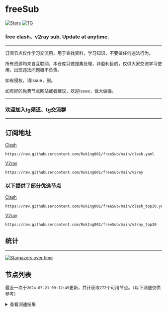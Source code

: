 # freeSub
[![Stars](https://img.shields.io/github/stars/Ruk1ng001/freeSub)](https://github.com/Ruk1ng001/freeSub/stargazers)
[![TG](https://img.shields.io/badge/Telegram-gray?logo=Telegram)](https://t.me/Ruk1ng001)
### free clash、v2ray sub. Update at anytime.

---

订阅节点仅作学习交流用，用于查找资料，学习知识，不要做任何违法行为。

所有资源均来自互联网，本仓库只做搜集处理，非盈利目的，仅供大家交流学习使用，出现违法问题概不负责。

如有侵权，请Issue，删。

如有好的免费节点网站或者建议，欢迎Issue，做大做强。

---

### 欢迎加入[tg频道](https://t.me/Ruk1ng001)、[tg交流群](https://t.me/+-e-b04EE5Cw2NmU1)

---

## 订阅地址
[Clash](https://raw.githubusercontent.com/Ruk1ng001/freeSub/main/clash.yaml)
```
https://raw.githubusercontent.com/Ruk1ng001/freeSub/main/clash.yaml
```
[V2ray](https://raw.githubusercontent.com/Ruk1ng001/freeSub/main/v2ray)
```
https://raw.githubusercontent.com/Ruk1ng001/freeSub/main/v2ray
```
### 以下提供了部分优选节点

[Clash](https://raw.githubusercontent.com/Ruk1ng001/freeSub/main/clash_top30.yaml)
```
https://raw.githubusercontent.com/Ruk1ng001/freeSub/main/clash_top30.yaml
```
[V2ray](https://raw.githubusercontent.com/Ruk1ng001/freeSub/main/v2ray_top30)
```
https://raw.githubusercontent.com/Ruk1ng001/freeSub/main/v2ray_top30
```

## 统计

---

[![Stargazers over time](https://starchart.cc/Ruk1ng001/freeSub.svg)](https://starchart.cc/Ruk1ng001/freeSub)

## 节点列表

最近一次于`2024-05-21 09:12:49`更新，共计获取`272`个可用节点。（以下测速仅供参考）

<details> <summary>查看测速结果</summary>

| 序号 | 节点 | 带宽 | 延迟 |
|:--:|:--:|:--:|:--:|
 | 1 | github.com/Ruk1ng001_3718927122 | 1.75MB/s | 333.00ms |
 | 2 | github.com/Ruk1ng001_628343702 | 1.60MB/s | 367.00ms |
 | 3 | github.com/Ruk1ng001_766901872 | 1.60MB/s | 444.00ms |
 | 4 | github.com/Ruk1ng001_3060259149 | 1.56MB/s | 467.00ms |
 | 5 | github.com/Ruk1ng001_3655655441 | 1.55MB/s | 468.00ms |
 | 6 | github.com/Ruk1ng001_3077718332 | 1.54MB/s | 470.00ms |
 | 7 | github.com/Ruk1ng001_2306407879 | 1.54MB/s | 363.00ms |
 | 8 | github.com/Ruk1ng001_777700868 | 1.54MB/s | 349.00ms |
 | 9 | github.com/Ruk1ng001_2690750277 | 1.48MB/s | 352.00ms |
 | 10 | github.com/Ruk1ng001_2021478874 | 1.47MB/s | 361.00ms |
 | 11 | github.com/Ruk1ng001_2245605695 | 1.46MB/s | 357.00ms |
 | 12 | github.com/Ruk1ng001_153864832 | 1.29MB/s | 600.00ms |
 | 13 | github.com/Ruk1ng001_1537578765 | 1.28MB/s | 461.00ms |
 | 14 | github.com/Ruk1ng001_805306763 | 1.23MB/s | 383.00ms |
 | 15 | github.com/Ruk1ng001_2163870954 | 1.16MB/s | 419.00ms |
 | 16 | github.com/Ruk1ng001_1658202397 | 1.11MB/s | 413.00ms |
 | 17 | github.com/Ruk1ng001_3898565764 | 1.09MB/s | 540.00ms |
 | 18 | github.com/Ruk1ng001_1744315239 | 1.03MB/s | 386.00ms |
 | 19 | github.com/Ruk1ng001_3934250345 | 1.00MB/s | 455.00ms |
 | 20 | github.com/Ruk1ng001_1200103391 | 1022.13KB/s | 549.00ms |
 | 21 | github.com/Ruk1ng001_839126155 | 991.70KB/s | 417.00ms |
 | 22 | github.com/Ruk1ng001_3392725797 | 990.96KB/s | 720.00ms |
 | 23 | github.com/Ruk1ng001_1238702783 | 960.43KB/s | 714.00ms |
 | 24 | github.com/Ruk1ng001_2388744676 | 956.36KB/s | 632.00ms |
 | 25 | github.com/Ruk1ng001_536822818 | 945.21KB/s | 499.00ms |
 | 26 | github.com/Ruk1ng001_3293006801 | 932.42KB/s | 763.00ms |
 | 27 | github.com/Ruk1ng001_4254612172 | 904.69KB/s | 781.00ms |
 | 28 | github.com/Ruk1ng001_1938509145 | 895.16KB/s | 514.00ms |
 | 29 | github.com/Ruk1ng001_2967516307 | 869.04KB/s | 475.00ms |
 | 30 | github.com/Ruk1ng001_1708283347 | 860.61KB/s | 619.00ms |
 | 31 | github.com/Ruk1ng001_3880606426 | 856.16KB/s | 430.00ms |
 | 32 | github.com/Ruk1ng001_3194308421 | 850.54KB/s | 630.00ms |
 | 33 | github.com/Ruk1ng001_3564040109 | 842.09KB/s | 642.00ms |
 | 34 | github.com/Ruk1ng001_2538090666 | 814.34KB/s | 586.00ms |
 | 35 | github.com/Ruk1ng001_4102189717 | 796.22KB/s | 692.00ms |
 | 36 | github.com/Ruk1ng001_2004102139 | 789.16KB/s | 468.00ms |
 | 37 | github.com/Ruk1ng001_149570347 | 785.57KB/s | 493.00ms |
 | 38 | github.com/Ruk1ng001_796916901 | 748.64KB/s | 721.00ms |
 | 39 | github.com/Ruk1ng001_34491053 | 738.45KB/s | 725.00ms |
 | 40 | github.com/Ruk1ng001_1490566360 | 737.48KB/s | 759.00ms |
 | 41 | github.com/Ruk1ng001_672420405 | 735.89KB/s | 730.00ms |
 | 42 | github.com/Ruk1ng001_4225185103 | 699.72KB/s | 804.00ms |
 | 43 | github.com/Ruk1ng001_2962427332 | 695.22KB/s | 478.00ms |
 | 44 | github.com/Ruk1ng001_2013146544 | 686.43KB/s | 806.00ms |
 | 45 | github.com/Ruk1ng001_3888842695 | 686.24KB/s | 446.00ms |
 | 46 | github.com/Ruk1ng001_1108544810 | 685.81KB/s | 809.00ms |
 | 47 | github.com/Ruk1ng001_884534536 | 682.26KB/s | 805.00ms |
 | 48 | github.com/Ruk1ng001_2821626730 | 662.61KB/s | 1097.00ms |
 | 49 | github.com/Ruk1ng001_986862858 | 651.67KB/s | 498.00ms |
 | 50 | github.com/Ruk1ng001_3617853271 | 650.60KB/s | 727.00ms |
 | 51 | github.com/Ruk1ng001_1577403648 | 645.75KB/s | 1015.00ms |
 | 52 | github.com/Ruk1ng001_3308827420 | 643.41KB/s | 980.00ms |
 | 53 | github.com/Ruk1ng001_762803762 | 634.92KB/s | 505.00ms |
 | 54 | github.com/Ruk1ng001_2997387401 | 633.74KB/s | 1090.00ms |
 | 55 | github.com/Ruk1ng001_218289681 | 631.90KB/s | 1352.00ms |
 | 56 | github.com/Ruk1ng001_2753438607 | 621.69KB/s | 1033.00ms |
 | 57 | github.com/Ruk1ng001_1472351678 | 618.68KB/s | 1222.00ms |
 | 58 | github.com/Ruk1ng001_1455062586 | 618.22KB/s | 1073.00ms |
 | 59 | github.com/Ruk1ng001_2308501734 | 610.95KB/s | 1224.00ms |
 | 60 | github.com/Ruk1ng001_3412803857 | 600.54KB/s | 709.00ms |
 | 61 | github.com/Ruk1ng001_1831781205 | 598.94KB/s | 679.00ms |
 | 62 | github.com/Ruk1ng001_737807984 | 596.32KB/s | 871.00ms |
 | 63 | github.com/Ruk1ng001_2194615537 | 591.68KB/s | 1242.00ms |
 | 64 | github.com/Ruk1ng001_1903292082 | 590.90KB/s | 701.00ms |
 | 65 | github.com/Ruk1ng001_3402559863 | 580.70KB/s | 362.00ms |
 | 66 | github.com/Ruk1ng001_2054894954 | 579.98KB/s | 1304.00ms |
 | 67 | github.com/Ruk1ng001_1855538875 | 574.62KB/s | 845.00ms |
 | 68 | github.com/Ruk1ng001_459534470 | 574.42KB/s | 1284.00ms |
 | 69 | github.com/Ruk1ng001_1132634313 | 567.11KB/s | 955.00ms |
 | 70 | github.com/Ruk1ng001_2786507262 | 566.06KB/s | 921.00ms |
 | 71 | github.com/Ruk1ng001_677993307 | 564.65KB/s | 941.00ms |
 | 72 | github.com/Ruk1ng001_2599296754 | 564.36KB/s | 971.00ms |
 | 73 | github.com/Ruk1ng001_458165570 | 560.91KB/s | 918.00ms |
 | 74 | github.com/Ruk1ng001_2335093990 | 560.34KB/s | 964.00ms |
 | 75 | github.com/Ruk1ng001_3599362861 | 557.69KB/s | 955.00ms |
 | 76 | github.com/Ruk1ng001_2070134522 | 553.80KB/s | 928.00ms |
 | 77 | github.com/Ruk1ng001_2799985286 | 552.43KB/s | 1504.00ms |
 | 78 | github.com/Ruk1ng001_1034331182 | 542.71KB/s | 1257.00ms |
 | 79 | github.com/Ruk1ng001_1616468470 | 542.03KB/s | 881.00ms |
 | 80 | github.com/Ruk1ng001_856347142 | 541.07KB/s | 1169.00ms |
 | 81 | github.com/Ruk1ng001_743245154 | 531.67KB/s | 935.00ms |
 | 82 | github.com/Ruk1ng001_1867123431 | 530.31KB/s | 989.00ms |
 | 83 | github.com/Ruk1ng001_775476669 | 525.35KB/s | 1464.00ms |
 | 84 | github.com/Ruk1ng001_1295306959 | 522.89KB/s | 1530.00ms |
 | 85 | github.com/Ruk1ng001_3900170868 | 520.22KB/s | 1538.00ms |
 | 86 | github.com/Ruk1ng001_3898470447 | 520.03KB/s | 916.00ms |
 | 87 | github.com/Ruk1ng001_2097715338 | 518.93KB/s | 963.00ms |
 | 88 | github.com/Ruk1ng001_1183798821 | 517.36KB/s | 960.00ms |
 | 89 | github.com/Ruk1ng001_2986819677 | 516.66KB/s | 1052.00ms |
 | 90 | github.com/Ruk1ng001_819888097 | 516.34KB/s | 987.00ms |
 | 91 | github.com/Ruk1ng001_2236065618 | 514.30KB/s | 989.00ms |
 | 92 | github.com/Ruk1ng001_1581161968 | 511.73KB/s | 982.00ms |
 | 93 | github.com/Ruk1ng001_1968229234 | 511.66KB/s | 1027.00ms |
 | 94 | github.com/Ruk1ng001_185289708 | 511.52KB/s | 1025.00ms |
 | 95 | github.com/Ruk1ng001_2842657708 | 511.33KB/s | 942.00ms |
 | 96 | github.com/Ruk1ng001_1363229742 | 511.28KB/s | 960.00ms |
 | 97 | github.com/Ruk1ng001_214573041 | 509.82KB/s | 960.00ms |
 | 98 | github.com/Ruk1ng001_1236950337 | 508.19KB/s | 1131.00ms |
 | 99 | github.com/Ruk1ng001_2159656259 | 507.21KB/s | 1545.00ms |
 | 100 | github.com/Ruk1ng001_4002426314 | 506.27KB/s | 1465.00ms |
 | 101 | github.com/Ruk1ng001_1250440735 | 505.72KB/s | 1060.00ms |
 | 102 | github.com/Ruk1ng001_1989590524 | 505.31KB/s | 1080.00ms |
 | 103 | github.com/Ruk1ng001_3242588350 | 503.36KB/s | 1040.00ms |
 | 104 | github.com/Ruk1ng001_1734840782 | 502.25KB/s | 1043.00ms |
 | 105 | github.com/Ruk1ng001_3119752696 | 501.91KB/s | 1056.00ms |
 | 106 | github.com/Ruk1ng001_2289978129 | 501.75KB/s | 1020.00ms |
 | 107 | github.com/Ruk1ng001_1362513501 | 501.16KB/s | 1571.00ms |
 | 108 | github.com/Ruk1ng001_3041443292 | 499.90KB/s | 1062.00ms |
 | 109 | github.com/Ruk1ng001_3807711853 | 499.44KB/s | 1046.00ms |
 | 110 | github.com/Ruk1ng001_2560509096 | 499.28KB/s | 1016.00ms |
 | 111 | github.com/Ruk1ng001_3718325696 | 498.81KB/s | 1077.00ms |
 | 112 | github.com/Ruk1ng001_2619851845 | 498.73KB/s | 1103.00ms |
 | 113 | github.com/Ruk1ng001_3093531761 | 494.99KB/s | 1123.00ms |
 | 114 | github.com/Ruk1ng001_1949834308 | 494.14KB/s | 1420.00ms |
 | 115 | github.com/Ruk1ng001_1336643521 | 491.58KB/s | 1052.00ms |
 | 116 | github.com/Ruk1ng001_2218194186 | 490.63KB/s | 1536.00ms |
 | 117 | github.com/Ruk1ng001_3007123315 | 488.90KB/s | 1560.00ms |
 | 118 | github.com/Ruk1ng001_368365411 | 483.76KB/s | 1568.00ms |
 | 119 | github.com/Ruk1ng001_3969088357 | 482.62KB/s | 1529.00ms |
 | 120 | github.com/Ruk1ng001_968593481 | 480.17KB/s | 954.00ms |
 | 121 | github.com/Ruk1ng001_4162026696 | 478.93KB/s | 1060.00ms |
 | 122 | github.com/Ruk1ng001_3119109947 | 478.38KB/s | 1534.00ms |
 | 123 | github.com/Ruk1ng001_1404508037 | 477.76KB/s | 1502.00ms |
 | 124 | github.com/Ruk1ng001_3226335843 | 476.47KB/s | 1041.00ms |
 | 125 | github.com/Ruk1ng001_663807944 | 475.04KB/s | 1661.00ms |
 | 126 | github.com/Ruk1ng001_2128734406 | 471.85KB/s | 1007.00ms |
 | 127 | github.com/Ruk1ng001_2243541799 | 471.56KB/s | 1131.00ms |
 | 128 | github.com/Ruk1ng001_1356209761 | 470.20KB/s | 1422.00ms |
 | 129 | github.com/Ruk1ng001_2294521039 | 468.90KB/s | 1601.00ms |
 | 130 | github.com/Ruk1ng001_1791431073 | 468.74KB/s | 1033.00ms |
 | 131 | github.com/Ruk1ng001_1756145984 | 467.92KB/s | 1337.00ms |
 | 132 | github.com/Ruk1ng001_3782238614 | 466.27KB/s | 1468.00ms |
 | 133 | github.com/Ruk1ng001_1110951307 | 456.01KB/s | 1687.00ms |
 | 134 | github.com/Ruk1ng001_306812778 | 455.60KB/s | 1081.00ms |
 | 135 | github.com/Ruk1ng001_661344923 | 455.29KB/s | 1697.00ms |
 | 136 | github.com/Ruk1ng001_2145981711 | 455.09KB/s | 1626.00ms |
 | 137 | github.com/Ruk1ng001_1673641397 | 448.08KB/s | 888.00ms |
 | 138 | github.com/Ruk1ng001_307022608 | 448.03KB/s | 1455.00ms |
 | 139 | github.com/Ruk1ng001_1388672434 | 443.90KB/s | 1675.00ms |
 | 140 | github.com/Ruk1ng001_351015876 | 438.87KB/s | 1488.00ms |
 | 141 | github.com/Ruk1ng001_823029180 | 437.44KB/s | 1744.00ms |
 | 142 | github.com/Ruk1ng001_4247945564 | 437.18KB/s | 1234.00ms |
 | 143 | github.com/Ruk1ng001_4022121115 | 434.62KB/s | 1260.00ms |
 | 144 | github.com/Ruk1ng001_2886403611 | 431.52KB/s | 1795.00ms |
 | 145 | github.com/Ruk1ng001_3742893058 | 430.98KB/s | 1375.00ms |
 | 146 | github.com/Ruk1ng001_3362003740 | 420.80KB/s | 570.00ms |
 | 147 | github.com/Ruk1ng001_1422081840 | 417.96KB/s | 1529.00ms |
 | 148 | github.com/Ruk1ng001_3362580199 | 412.07KB/s | 1083.00ms |
 | 149 | github.com/Ruk1ng001_2381704039 | 409.30KB/s | 1649.00ms |
 | 150 | github.com/Ruk1ng001_3469316866 | 405.15KB/s | 1594.00ms |
 | 151 | github.com/Ruk1ng001_3749175554 | 404.12KB/s | 1282.00ms |
 | 152 | github.com/Ruk1ng001_1370193001 | 403.36KB/s | 1268.00ms |
 | 153 | github.com/Ruk1ng001_25091907 | 403.23KB/s | 1878.00ms |
 | 154 | github.com/Ruk1ng001_1694492034 | 403.21KB/s | 1242.00ms |
 | 155 | github.com/Ruk1ng001_2744246456 | 398.16KB/s | 1249.00ms |
 | 156 | github.com/Ruk1ng001_1670820960 | 397.64KB/s | 1247.00ms |
 | 157 | github.com/Ruk1ng001_1542644257 | 396.29KB/s | 1303.00ms |
 | 158 | github.com/Ruk1ng001_295479432 | 396.00KB/s | 1860.00ms |
 | 159 | github.com/Ruk1ng001_2963130294 | 393.61KB/s | 1059.00ms |
 | 160 | github.com/Ruk1ng001_3385656539 | 389.91KB/s | 1504.00ms |
 | 161 | github.com/Ruk1ng001_1302235713 | 389.86KB/s | 1258.00ms |
 | 162 | github.com/Ruk1ng001_1704870201 | 385.85KB/s | 2073.00ms |
 | 163 | github.com/Ruk1ng001_3557028703 | 383.63KB/s | 1628.00ms |
 | 164 | github.com/Ruk1ng001_1397889987 | 383.28KB/s | 1850.00ms |
 | 165 | github.com/Ruk1ng001_1993975900 | 383.23KB/s | 1282.00ms |
 | 166 | github.com/Ruk1ng001_402196054 | 379.97KB/s | 1430.00ms |
 | 167 | github.com/Ruk1ng001_1733174884 | 373.76KB/s | 1702.00ms |
 | 168 | github.com/Ruk1ng001_1232719216 | 372.19KB/s | 1355.00ms |
 | 169 | github.com/Ruk1ng001_3387269693 | 370.22KB/s | 1519.00ms |
 | 170 | github.com/Ruk1ng001_706619102 | 364.29KB/s | 1407.00ms |
 | 171 | github.com/Ruk1ng001_2822955067 | 364.16KB/s | 1727.00ms |
 | 172 | github.com/Ruk1ng001_1126910244 | 358.00KB/s | 1299.00ms |
 | 173 | github.com/Ruk1ng001_2479152281 | 355.76KB/s | 1467.00ms |
 | 174 | github.com/Ruk1ng001_1184005405 | 355.32KB/s | 1855.00ms |
 | 175 | github.com/Ruk1ng001_321207043 | 355.00KB/s | 1300.00ms |
 | 176 | github.com/Ruk1ng001_2206326297 | 354.94KB/s | 1234.00ms |
 | 177 | github.com/Ruk1ng001_3622565782 | 353.16KB/s | 1248.00ms |
 | 178 | github.com/Ruk1ng001_824361151 | 353.07KB/s | 1810.00ms |
 | 179 | github.com/Ruk1ng001_961392496 | 351.46KB/s | 1804.00ms |
 | 180 | github.com/Ruk1ng001_3418298641 | 350.94KB/s | 1293.00ms |
 | 181 | github.com/Ruk1ng001_2679557322 | 347.35KB/s | 1731.00ms |
 | 182 | github.com/Ruk1ng001_2576067023 | 344.34KB/s | 1275.00ms |
 | 183 | github.com/Ruk1ng001_3762970546 | 341.36KB/s | 2216.00ms |
 | 184 | github.com/Ruk1ng001_1788757087 | 341.34KB/s | 1496.00ms |
 | 185 | github.com/Ruk1ng001_4125802957 | 339.67KB/s | 1256.00ms |
 | 186 | github.com/Ruk1ng001_2410055517 | 338.26KB/s | 2058.00ms |
 | 187 | github.com/Ruk1ng001_2578079542 | 338.03KB/s | 1767.00ms |
 | 188 | github.com/Ruk1ng001_1695599451 | 336.11KB/s | 1235.00ms |
 | 189 | github.com/Ruk1ng001_3756619769 | 334.21KB/s | 2103.00ms |
 | 190 | github.com/Ruk1ng001_3372547913 | 332.06KB/s | 1210.00ms |
 | 191 | github.com/Ruk1ng001_2386156489 | 331.66KB/s | 1113.00ms |
 | 192 | github.com/Ruk1ng001_3796575036 | 331.63KB/s | 1279.00ms |
 | 193 | github.com/Ruk1ng001_2389018876 | 330.66KB/s | 2280.00ms |
 | 194 | github.com/Ruk1ng001_1695152293 | 330.33KB/s | 1267.00ms |
 | 195 | github.com/Ruk1ng001_102931221 | 324.56KB/s | 1777.00ms |
 | 196 | github.com/Ruk1ng001_2528650115 | 323.85KB/s | 1746.00ms |
 | 197 | github.com/Ruk1ng001_54239677 | 323.39KB/s | 1225.00ms |
 | 198 | github.com/Ruk1ng001_3323569273 | 321.86KB/s | 1793.00ms |
 | 199 | github.com/Ruk1ng001_184998897 | 319.68KB/s | 2197.00ms |
 | 200 | github.com/Ruk1ng001_3927315096 | 319.10KB/s | 2089.00ms |
 | 201 | github.com/Ruk1ng001_3970925062 | 316.55KB/s | 389.00ms |
 | 202 | github.com/Ruk1ng001_39863998 | 313.13KB/s | 1529.00ms |
 | 203 | github.com/Ruk1ng001_3549260583 | 312.11KB/s | 1450.00ms |
 | 204 | github.com/Ruk1ng001_711096051 | 310.58KB/s | 1448.00ms |
 | 205 | github.com/Ruk1ng001_3543698725 | 308.86KB/s | 1821.00ms |
 | 206 | github.com/Ruk1ng001_2620033493 | 307.38KB/s | 1242.00ms |
 | 207 | github.com/Ruk1ng001_2605417371 | 306.80KB/s | 2049.00ms |
 | 208 | github.com/Ruk1ng001_1091569262 | 305.16KB/s | 1273.00ms |
 | 209 | github.com/Ruk1ng001_2560504633 | 303.09KB/s | 2068.00ms |
 | 210 | github.com/Ruk1ng001_2617501041 | 302.39KB/s | 1482.00ms |
 | 211 | github.com/Ruk1ng001_1262988137 | 298.63KB/s | 1187.00ms |
 | 212 | github.com/Ruk1ng001_823365205 | 298.58KB/s | 1284.00ms |
 | 213 | github.com/Ruk1ng001_1159366513 | 296.17KB/s | 1104.00ms |
 | 214 | github.com/Ruk1ng001_1302227927 | 282.05KB/s | 1651.00ms |
 | 215 | github.com/Ruk1ng001_838451797 | 279.70KB/s | 1637.00ms |
 | 216 | github.com/Ruk1ng001_2269129838 | 276.50KB/s | 1699.00ms |
 | 217 | github.com/Ruk1ng001_1308962382 | 268.81KB/s | 1582.00ms |
 | 218 | github.com/Ruk1ng001_39864713 | 266.80KB/s | 1264.00ms |
 | 219 | github.com/Ruk1ng001_1107899849 | 266.59KB/s | 2444.00ms |
 | 220 | github.com/Ruk1ng001_339647967 | 264.16KB/s | 1263.00ms |
 | 221 | github.com/Ruk1ng001_1443729558 | 261.13KB/s | 1281.00ms |
 | 222 | github.com/Ruk1ng001_1676283943 | 257.50KB/s | 1280.00ms |
 | 223 | github.com/Ruk1ng001_2996699398 | 257.22KB/s | 1923.00ms |
 | 224 | github.com/Ruk1ng001_3499179898 | 255.65KB/s | 975.00ms |
 | 225 | github.com/Ruk1ng001_3889678921 | 255.53KB/s | 1274.00ms |
 | 226 | github.com/Ruk1ng001_74991844 | 255.24KB/s | 939.00ms |
 | 227 | github.com/Ruk1ng001_2725052174 | 254.84KB/s | 556.00ms |
 | 228 | github.com/Ruk1ng001_24015290 | 253.95KB/s | 875.00ms |
 | 229 | github.com/Ruk1ng001_2788918013 | 253.16KB/s | 1024.00ms |
 | 230 | github.com/Ruk1ng001_1372135638 | 248.05KB/s | 2472.00ms |
 | 231 | github.com/Ruk1ng001_1557395967 | 245.15KB/s | 973.00ms |
 | 232 | github.com/Ruk1ng001_1482933334 | 242.73KB/s | 1873.00ms |
 | 233 | github.com/Ruk1ng001_2360636455 | 229.34KB/s | 2618.00ms |
 | 234 | github.com/Ruk1ng001_1024834280 | 227.39KB/s | 1813.00ms |
 | 235 | github.com/Ruk1ng001_2117775778 | 225.77KB/s | 1741.00ms |
 | 236 | github.com/Ruk1ng001_1092046360 | 213.07KB/s | 773.00ms |
 | 237 | github.com/Ruk1ng001_3319569157 | 205.64KB/s | 2621.00ms |
 | 238 | github.com/Ruk1ng001_3212328957 | 204.30KB/s | 1051.00ms |
 | 239 | github.com/Ruk1ng001_3607103000 | 189.79KB/s | 1409.00ms |
 | 240 | github.com/Ruk1ng001_3114606711 | 178.12KB/s | 2239.00ms |
 | 241 | github.com/Ruk1ng001_1064217086 | 175.50KB/s | 1920.00ms |
 | 242 | github.com/Ruk1ng001_3744005356 | 170.02KB/s | 630.00ms |
 | 243 | github.com/Ruk1ng001_3321698845 | 169.96KB/s | 717.00ms |
 | 244 | github.com/Ruk1ng001_390994783 | 158.63KB/s | 708.00ms |
 | 245 | github.com/Ruk1ng001_1429149516 | 146.45KB/s | 2397.00ms |
 | 246 | github.com/Ruk1ng001_2832588863 | 142.55KB/s | 1654.00ms |
 | 247 | github.com/Ruk1ng001_2507663752 | 139.11KB/s | 1474.00ms |
 | 248 | github.com/Ruk1ng001_1151839670 | 132.67KB/s | 1470.00ms |
 | 249 | github.com/Ruk1ng001_2008048428 | 131.89KB/s | 2724.00ms |
 | 250 | github.com/Ruk1ng001_1981395721 | 127.62KB/s | 360.00ms |
 | 251 | github.com/Ruk1ng001_2678214959 | 119.56KB/s | 830.00ms |
 | 252 | github.com/Ruk1ng001_1673645169 | 115.84KB/s | 2730.00ms |
 | 253 | github.com/Ruk1ng001_3470205775 | 113.19KB/s | 373.00ms |
 | 254 | github.com/Ruk1ng001_3553835471 | 112.33KB/s | 2762.00ms |
 | 255 | github.com/Ruk1ng001_3283706105 | 98.96KB/s | 1461.00ms |
 | 256 | github.com/Ruk1ng001_3289341319 | 95.52KB/s | 521.00ms |
 | 257 | github.com/Ruk1ng001_3835159238 | 85.12KB/s | 368.00ms |
 | 258 | github.com/Ruk1ng001_2292835740 | 84.80KB/s | 246.00ms |
 | 259 | github.com/Ruk1ng001_436660577 | 67.64KB/s | 1925.00ms |
 | 260 | github.com/Ruk1ng001_2012305681 | 65.86KB/s | 2820.00ms |
 | 261 |  | N/A | N/A |
 | 262 |  | N/A | N/A |
 | 263 |  | N/A | N/A |
 | 264 |  | N/A | N/A |
 | 265 |  | N/A | N/A |
 | 266 |  | N/A | N/A |
 | 267 |  | N/A | N/A |
 | 268 |  | N/A | N/A |
 | 269 |  | N/A | N/A |
 | 270 |  | N/A | N/A |
 | 271 |  | N/A | N/A |
 | 272 |  | N/A | N/A |


</details>